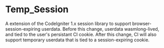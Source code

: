 Temp_Session
============

A extension of the CodeIgniter 1.x session library to support browser-session-expiring userdata.
Before this change, userdata wasmlong-lived, and tied to the user's persistant CI cookie. After this change, 
CI will also support temporary userdata that is tied to a session-expiring cookie.
